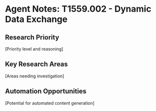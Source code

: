 # Agent Notes: T1559.002 - Dynamic Data Exchange

## Research Priority
[Priority level and reasoning]

## Key Research Areas
[Areas needing investigation]

## Automation Opportunities
[Potential for automated content generation]
